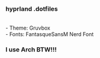 ### hyprland .dotfiles
<br>
 - Theme: Gruvbox
<br>
 - Fonts: FantasqueSansM Nerd Font

 ### I use Arch BTW!!!
